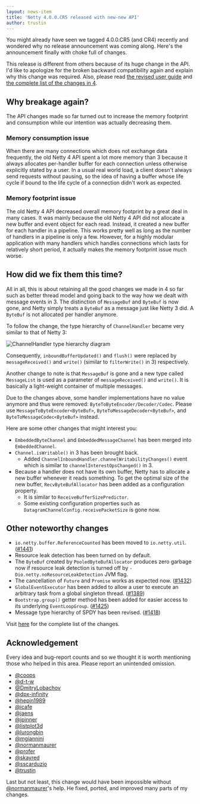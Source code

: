 ```yaml
---
layout: news-item
title: 'Netty 4.0.0.CR5 released with new-new API'
author: trustin
---
```


You might already have seen we tagged 4.0.0.CR5 (and CR4) recently and wondered why no release announcement was coming along.  Here's the announcement finally with choke full of changes.

This release is different from others because of its huge change in the API.  I'd like to apologize for the broken backward compatibility again and explain why this change was required.  Also, please read [the revised user guide](http://netty.io/wiki/user-guide-for-4.x.html) and [the complete list of the changes in 4](http://netty.io/wiki/new-and-noteworthy.html).

## Why breakage again?

The API changes made so far turned out to increase the memory footprint and consumption while our intention was actually decreasing them.

### Memory consumption issue

When there are many connections which does not exchange data frequently, the old Netty 4 API spent a lot more memory than 3 because it always allocates per-handler buffer for each connection unless otherwise explicitly stated by a user.  In a usual real world load, a client doesn't always send requests without pausing, so the idea of having a buffer whose life cycle if bound to the life cycle of a connection didn't work as expected.

### Memory footprint issue

The old Netty 4 API decreased overall memory footprint by a great deal in many cases.  It was mainly because the old Netty 4 API did not allocate a new buffer and event object for each read.  Instead, it created a new buffer for each handler in a pipeline.  This works pretty well as long as the number of handlers in a pipeline is only a few.  However, for a highly modular application with many handlers which handles connections which lasts for relatively short period, it actually makes the memory footprint issue much worse.

## How did we fix them this time?

All in all, this is about retaining all the good changes we made in 4 so far such as better thread model and going back to the way how we dealt with message events in 3.  The distinction of `MessageBuf` and `ByteBuf` is now gone, and Netty simply treats a `ByteBuf` as a message just like Netty 3 did.  A `ByteBuf` is not allocated per handler anymore.

To follow the change, the type hierarchy of `ChannelHandler` became very similar to that of Netty 3:

![ChannelHandler type hierarchy diagram](http://img.motd.kr/uml/gist/188244c4b3d6b01c0156)

Consequently, `inboundBufferUpdated()` and `flush()` were replaced by `messageReceived()` and `write()` (similar to `filterWrite()` in 3) respectively.

Another change to note is that `MessageBuf` is gone and a new type called `MessageList` is used as a parameter of `messageReceived()` and `write()`.  It is basically a light-weight container of multiple messages.

Due to the changes above, some handler implementations have no value anymore and thus were removed: `ByteToByteEncoder/Decoder/Codec`. Please use `MessageToByteEncoder<ByteBuf>`, `ByteToMessageDecoder<ByteBuf>`, and `ByteToMessageCodec<ByteBuf>` instead.

Here are some other changes that might interest you:

* `EmbeddedByteChannel` and `EmbeddedMessageChannel` has been merged into `EmbeddedChannel`.
* `Channel.isWritable()` in 3 has been brought back.
  * Added `ChannelInboundHandler.channelWritabilityChanges()` event which is similar to `channelInterestOpsChanged()` in 3.
* Because a handler does not have its own buffer, Netty has to allocate a new buffer whenever it reads something.  To get the optimal size of the new buffer, `RecvByteBufAllocator` has been added as a configuration property.
  * It is similar to `ReceiveBufferSizePredictor`.
  * Some existing configuration properties such as
    `DatagramChannelConfig.receivePacketSize` is gone now.

## Other noteworthy changes

* `io.netty.buffer.ReferenceCounted` has been moved to `io.netty.util`. ([#1441])
* Resource leak detection has been turned on by default.
* The `ByteBuf` created by `PooledByteBufAllocator` produces zero garbage now if resource leak detection is turned off by `-Dio.netty.noResourceLeakDetection` JVM flag.
* The cancellation of `Future` and `Promise` works as expected now. ([#1432])
* `GlobalEventExecutor` has been added to allow a user to execute an arbitrary task from a global singleton thread. ([#1389])
* `Bootstrap.group()` getter method has been added for easier access to its underlying `EventLoopGroup`. ([#1425])
* Message type hierarchy of SPDY has been revised. ([#1418])

Visit [here](https://github.com/netty/netty/issues?milestone=53&state=closed) for the complete list of the changes.

## Acknowledgement

Every idea and bug-report counts and so we thought it is worth mentioning those who helped in this area. Please report an unintended omission.

* [@coops](https://github.com/coops)
* [@d-t-w](https://github.com/d-t-w)
* [@DmitryLobachov](https://github.com/DmitryLobachov)
* [@dpx-infinity](https://github.com/dpx-infinity)
* [@hepin1989](https://github.com/hepin1989)
* [@icafe](https://github.com/icafe)
* [@jaens](https://github.com/jaens)
* [@jpinner](https://github.com/jpinner)
* [@listplot3d](https://github.com/listplot3d)
* [@lurongbin](https://github.com/lurongbin)
* [@mgiannini](https://github.com/mgiannini)
* [@normanmaurer](https://github.com/normanmaurer)
* [@profer](https://github.com/profer)
* [@skayred](https://github.com/skayred)
* [@sscarduzio](https://github.com/sscarduzio)
* [@trustin](https://github.com/trustin)

Last but not least, this change would have been impossible without [@normanmaurer](https://github.com/normanmaurer)'s help. He fixed, ported, and improved many parts of my changes.

[#1389]: https://github.com/netty/netty/issues/1389
[#1418]: https://github.com/netty/netty/issues/1418
[#1425]: https://github.com/netty/netty/issues/1425
[#1432]: https://github.com/netty/netty/issues/1432
[#1441]: https://github.com/netty/netty/issues/1441
